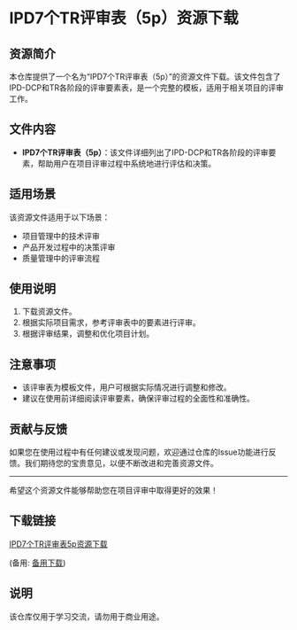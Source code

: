 # IPD7个TR评审表（5p）资源下载

## 资源简介
本仓库提供了一个名为“IPD7个TR评审表（5p）”的资源文件下载。该文件包含了IPD-DCP和TR各阶段的评审要素表，是一个完整的模板，适用于相关项目的评审工作。

## 文件内容
- **IPD7个TR评审表（5p）**：该文件详细列出了IPD-DCP和TR各阶段的评审要素，帮助用户在项目评审过程中系统地进行评估和决策。

## 适用场景
该资源文件适用于以下场景：
- 项目管理中的技术评审
- 产品开发过程中的决策评审
- 质量管理中的评审流程

## 使用说明
1. 下载资源文件。
2. 根据实际项目需求，参考评审表中的要素进行评审。
3. 根据评审结果，调整和优化项目计划。

## 注意事项
- 该评审表为模板文件，用户可根据实际情况进行调整和修改。
- 建议在使用前详细阅读评审要素，确保评审过程的全面性和准确性。

## 贡献与反馈
如果您在使用过程中有任何建议或发现问题，欢迎通过仓库的Issue功能进行反馈。我们期待您的宝贵意见，以便不断改进和完善资源文件。

---
希望这个资源文件能够帮助您在项目评审中取得更好的效果！

## 下载链接
[IPD7个TR评审表5p资源下载](https://pan.quark.cn/s/312392ebce43) 

(备用: [备用下载](https://pan.baidu.com/s/1gceKJJh2LGCC7wVO4RPzdQ?pwd=1234))

## 说明

该仓库仅用于学习交流，请勿用于商业用途。
